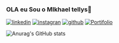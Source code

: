### OLA eu Sou o MIkhael tellys👋

[![linkedin](https://img.shields.io/badge/LinkedIn-0077B5?style=for-the-badge&logo=linkedin&logoColor=white)](https://www.linkedin.com/in/mikhael-tellys-b952a4234/)
[![instagran](https://img.shields.io/badge/Instagram-E4405F?style=for-the-badge&logo=instagram&logoColor=white)](https://www.instagram.com/mikhaeltellys/?next=%2F)
[![github](https://img.shields.io/badge/GitHub-100000?style=for-the-badge&logo=github&logoColor=white)](https://github.com/mikhaelts)
[![Portifolio](https://img.shields.io/badge/website-000000?style=for-the-badge&logo=About.me&logoColor=white)](https://mikhaelts.github.io/MIKHAEL-TELLYS/)

![Anurag's GitHub stats](https://github-readme-stats.vercel.app/api?username=anuraghazra&show_icons=true&theme=radical)


